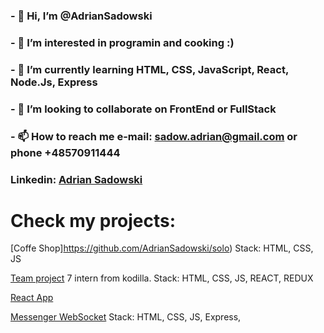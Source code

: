 ### - 👋 Hi, I’m @AdrianSadowski
### - 👀 I’m interested in programin and cooking :)
### - 🌱 I’m currently learning HTML, CSS, JavaScript, React, Node.Js, Express
### - 💞️ I’m looking to collaborate on FrontEnd or FullStack
### - 📫 How to reach me e-mail: sadow.adrian@gmail.com or phone +48570911444

### Linkedin: [Adrian Sadowski](https://www.linkedin.com/in/adrian-sadowski/)


# Check my projects: 

[Coffe Shop]https://github.com/AdrianSadowski/solo) Stack: HTML, CSS, JS

[Team project](https://github.com/AdrianSadowski/TeamProject) 7 intern from kodilla. Stack: HTML, CSS, JS, REACT, REDUX

[React App](https://github.com/AdrianSadowski/React)

[Messenger WebSocket](https://github.com/AdrianSadowski/messenger_web_socket) Stack: HTML, CSS, JS, Express, 
